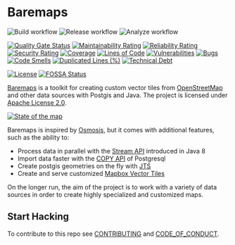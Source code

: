 # Baremaps

![Build workflow](https://github.com/baremaps/baremaps/actions/workflows/build.yml/badge.svg)
![Release workflow](https://github.com/baremaps/baremaps/actions/workflows/release.yml/badge.svg)
![Analyze workflow](https://github.com/baremaps/baremaps/actions/workflows/analyze.yml/badge.svg)

[![Quality Gate Status](https://sonarcloud.io/api/project_badges/measure?project=baremaps_baremaps&metric=alert_status)](https://sonarcloud.io/dashboard?id=baremaps_baremaps)
[![Maintainability Rating](https://sonarcloud.io/api/project_badges/measure?project=baremaps_baremaps&metric=sqale_rating)](https://sonarcloud.io/dashboard?id=baremaps_baremaps)
[![Reliability Rating](https://sonarcloud.io/api/project_badges/measure?project=baremaps_baremaps&metric=reliability_rating)](https://sonarcloud.io/dashboard?id=baremaps_baremaps)
[![Security Rating](https://sonarcloud.io/api/project_badges/measure?project=baremaps_baremaps&metric=security_rating)](https://sonarcloud.io/dashboard?id=baremaps_baremaps)
[![Coverage](https://sonarcloud.io/api/project_badges/measure?project=baremaps_baremaps&metric=coverage)](https://sonarcloud.io/dashboard?id=baremaps_baremaps)
[![Lines of Code](https://sonarcloud.io/api/project_badges/measure?project=baremaps_baremaps&metric=ncloc)](https://sonarcloud.io/dashboard?id=baremaps_baremaps)
[![Vulnerabilities](https://sonarcloud.io/api/project_badges/measure?project=baremaps_baremaps&metric=vulnerabilities)](https://sonarcloud.io/dashboard?id=baremaps_baremaps)
[![Bugs](https://sonarcloud.io/api/project_badges/measure?project=baremaps_baremaps&metric=bugs)](https://sonarcloud.io/dashboard?id=baremaps_baremaps)
[![Code Smells](https://sonarcloud.io/api/project_badges/measure?project=baremaps_baremaps&metric=code_smells)](https://sonarcloud.io/dashboard?id=baremaps_baremaps)
[![Duplicated Lines (%)](https://sonarcloud.io/api/project_badges/measure?project=baremaps_baremaps&metric=duplicated_lines_density)](https://sonarcloud.io/dashboard?id=baremaps_baremaps)
[![Technical Debt](https://sonarcloud.io/api/project_badges/measure?project=baremaps_baremaps&metric=sqale_index)](https://sonarcloud.io/dashboard?id=baremaps_baremaps)

[![License](https://img.shields.io/badge/License-Apache%202.0-blue.svg)](https://opensource.org/licenses/Apache-2.0)
[![FOSSA Status](https://app.fossa.io/api/projects/git%2Bgithub.com%2Fbaremaps%2Fbaremaps.svg?type=shield)](https://app.fossa.io/projects/git%2Bgithub.com%2Fbaremaps%2Fbaremaps?ref=badge_shield)

[Baremaps](https://www.baremaps.com/) is a toolkit for creating custom vector tiles from [OpenStreetMap](https://www.openstreetmap.org) and other data sources with Postgis and Java. The project is licensed under [Apache License 2.0](LICENSE).

[![State of the map](/docs/assets/screenshot.jpg)](https://www.baremaps.com/assets/demo.html)

Baremaps is inspired by [Osmosis](https://github.com/openstreetmap/osmosis), but it comes with additional features, such as the ability to:
-   Process data in parallel with the [Stream API](https://docs.oracle.com/javase/8/docs/api/java/util/stream/package-summary.html) introduced in Java 8
-   Import data faster with the [COPY API](https://www.postgresql.org/docs/11/sql-copy.html) of Postgresql
-   Create postgis geometries on the fly with [JTS](https://github.com/locationtech/jts)
-   Create and serve customized [Mapbox Vector Tiles](https://docs.mapbox.com/vector-tiles/specification/)

On the longer run, the aim of the project is to work with a variety of data sources in order to create highly specialized and customized maps.

## Start Hacking

To contribute to this repo see [CONTRIBUTING](CONTRIBUTING.md) and [CODE_OF_CONDUCT](CODE_OF_CONDUCT.md).
